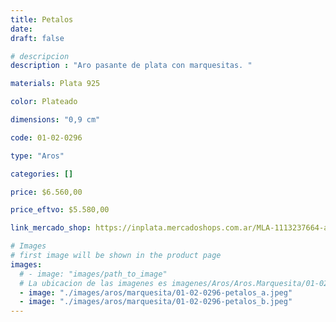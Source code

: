 ```yaml
---
title: Petalos
date: 
draft: false

# descripcion
description : "Aro pasante de plata con marquesitas. "

materials: Plata 925

color: Plateado

dimensions: "0,9 cm"

code: 01-02-0296

type: "Aros"

categories: []

price: $6.560,00

price_eftvo: $5.580,00

link_mercado_shop: https://inplata.mercadoshops.com.ar/MLA-1113237664-aros-en-plata-925-y-marquesitas-flor-petalos-_JM

# Images
# first image will be shown in the product page
images:
  # - image: "images/path_to_image"
  # La ubicacion de las imagenes es imagenes/Aros/Aros.Marquesita/01-02-0296-petalos
  - image: "./images/aros/marquesita/01-02-0296-petalos_a.jpeg"
  - image: "./images/aros/marquesita/01-02-0296-petalos_b.jpeg"
---
```

